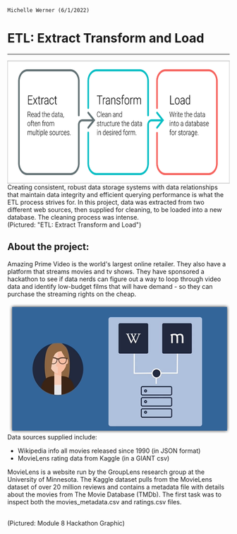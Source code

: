                                                                                            Michelle Werner (6/1/2022)
# ETL: Extract Transform and Load
---

<!--![alt](resources/___.png)-->
<img src="https://github.com/miwermi/movies-ETL/blob/main/resources/extract-transform-load.png" align="right" width="640" height="278" alt="graphic: ETL: Extract, Transform, Load">

<br />
Creating consistent, robust data storage systems with data relationships that maintain data integrity and efficient querying performance is what the ETL process strives for. In this project, data was extracted from two different web sources, then supplied for cleaning, to be loaded into a new database. The cleaning process was intense.

<br />
(Pictured: "ETL: Extract Transform and Load")

## About the project:

Amazing Prime Video is the world's largest online retailer.  They also have a platform that streams movies and tv shows.  They have sponsored a hackathon to see if data nerds can figure out a way to loop through video data and identify low-budget films that will have demand - so they can purchase the streaming rights on the cheap. 

<!--![alt](resources/___.png)-->
<img src="https://github.com/miwermi/movies-ETL/blob/main/resources/APV-ETL-hackathon.png" align="right" width="500" height="293" alt ="graphic: hackathon">

Data sources supplied include:  

 - Wikipedia info all movies released since 1990 (in JSON format)
 - MovieLens rating data from Kaggle (in a GIANT csv)


MovieLens is a website run by the GroupLens research group at the University of Minnesota. The Kaggle dataset pulls from the MovieLens dataset of over 20 million reviews and contains a metadata file with details about the movies from The Movie Database (TMDb).  The first task was to inspect both the movies_metadata.csv and ratings.csv files.
<!--![alt](resources/___.png)-->

<br />
(Pictured: Module 8 Hackathon Graphic)

